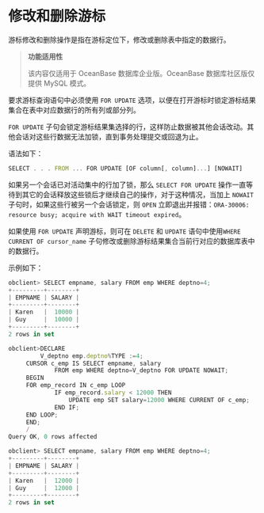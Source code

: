 修改和删除游标 
============================

游标修改和删除操作是指在游标定位下，修改或删除表中指定的数据行。

>**功能适用性**
>
>该内容仅适用于 OceanBase 数据库企业版。OceanBase 数据库社区版仅提供 MySQL 模式。

要求游标查询语句中必须使用 `FOR UPDATE` 选项，以便在打开游标时锁定游标结果集合在表中对应数据行的所有列或部分列。

`FOR UPDATE` 子句会锁定游标结果集选择的行，这样防止数据被其他会话改动。其他会话对这些行数据无法加锁，直到事务处理提交或回退为止。

语法如下：

```javascript
SELECT . . . FROM ... FOR UPDATE [OF column[, column]...] [NOWAIT]
```



如果另一个会话已对活动集中的行加了锁，那么 `SELECT FOR UPDATE` 操作一直等待到其它的会话释放这些锁后才继续自己的操作，对于这种情况，当加上 `NOWAIT` 子句时，如果这些行被另一个会话锁定，则 `OPEN` 立即退出并报错：​`ORA-30006: resource busy; acquire with WAIT timeout expired`。

如果使用 `FOR UPDATE` 声明游标，则可在 `DELETE` 和 `UPDATE` 语句中使用 ​`WHERE CURRENT OF cursor_name` 子句修改或删除游标结果集合当前行对应的数据库表中的数据行。

示例如下：

```javascript
obclient> SELECT empname, salary FROM emp WHERE deptno=4;
+---------+--------+
| EMPNAME | SALARY |
+---------+--------+
| Karen   |  10000 |
| Guy     |  10000 |
+---------+--------+
2 rows in set 

obclient>DECLARE
         V_deptno emp.deptno%TYPE :=4;
     CURSOR c_emp IS SELECT empname, salary
             FROM emp WHERE deptno=V_deptno FOR UPDATE NOWAIT;
     BEGIN
     FOR emp_record IN c_emp LOOP
             IF emp_record.salary < 12000 THEN
                 UPDATE emp SET salary=12000 WHERE CURRENT OF c_emp;
             END IF;
     END LOOP;
     END;
     /
Query OK, 0 rows affected 

obclient> SELECT empname, salary FROM emp WHERE deptno=4;
+---------+--------+
| EMPNAME | SALARY |
+---------+--------+
| Karen   |  12000 |
| Guy     |  12000 |
+---------+--------+
2 rows in set 
```


